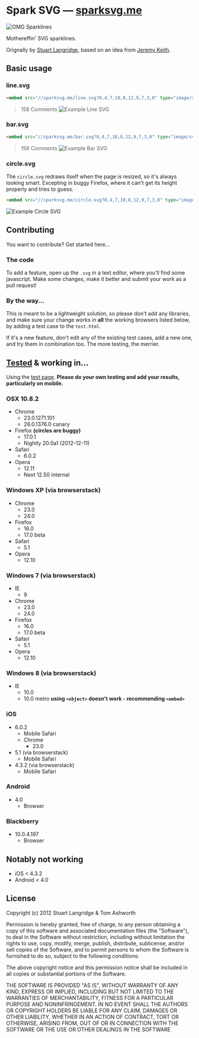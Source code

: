 # Spark SVG — [sparksvg.me](http://sparksvg.me)

![OMG Sparklines](http://i.phuu.net/Lz7N/Screen%20Shot%202013-01-06%20at%2021.03.15.png)

Mothereffin' SVG sparklines.

Orignally by [Stuart Langridge](http://kryogenix.org/days/2012/12/30/simple-svg-sparklines), based on an idea from [Jeremy Keith](http://adactio.com/journal/5941/).

## Basic usage

### line.svg

```html
<embed src="//sparksvg.me/line.svg?0,4,7,10,8,12,9,7,3,0" type="image/svg+xml">
```

> 158 Comments ![Example Line SVG](http://i.phuu.net/M4IW/Screen%20Shot%202013-01-10%20at%2000.09.32.png)

### bar.svg

```html
<embed src="//sparksvg.me/bar.svg?0,4,7,10,8,12,9,7,3,0" type="image/svg+xml">
```

> 158 Comments ![Example Bar SVG](http://i.phuu.net/M4lr/Screen%20Shot%202013-01-10%20at%2000.11.06.png)

### circle.svg

The `circle.svg` redraws itself when the page is resized, so it's always looking smart. Excepting in buggy Firefox, where it can't get its height properly and tries to guess.

```html
<embed src="//sparksvg.me/circle.svg?0,4,7,10,8,12,9,7,3,0" type="image/svg+xml">
```

![Example Circle SVG](http://i.phuu.net/M4sv/Screen%20Shot%202013-01-10%20at%2000.13.47.png)

## Contributing

You want to contribute? Get started here...

### The code

To add a feature, open up the `.svg` in a text editor, where you'll find some javascript. Make some changes, make it better and submit your work as a pull request!

### By the way...

This is meant to be a lightweight solution, so please don't add any libraries, and make sure your change works in **all** the working browsers listed below, by adding a test case to the `test.html`.

If it's a new feature, don't edit any of the existing test cases, add a new one, and try them in combination too. The more testing, the merrier.

## [Tested](http://sparksvg.me/test.html) & working in...

Using the [test page](http://sparksvg.me/test.html). **Please do your own testing and add your results, particularly on mobile.**

### OSX 10.8.2

- Chrome
  - 23.0.1271.101
  - 26.0.1376.0 canary
- Firefox **(circles are buggy)**
  - 17.0.1
  - Nightly 20.0a1 (2012-12-11)
- Safari
  - 6.0.2
- Opera
  - 12.11
  - Next 12.50 internal

### Windows XP (via browserstack)

- Chrome
  - 23.0
  - 24.0
- Firefox
  - 16.0
  - 17.0 beta
- Safari
  - 5.1
- Opera
  - 12.10

### Windows 7 (via browserstack)

- IE
  - 9
- Chrome
  - 23.0
  - 24.0
- Firefox
  - 16.0
  - 17.0 beta
- Safari
  - 5.1
- Opera
  - 12.10

### Windows 8 (via browserstack)

- IE
  - 10.0
  - 10.0 metro **using `<object>` doesn't work - recommending `<embed>`**

### iOS

- 6.0.2
  - Mobile Safari
  - Chrome
    - 23.0
- 5.1 (via browserstack)
  - Mobile Safari
- 4.3.2 (via browserstack)
  - Mobile Safari

### Android

- 4.0
  - Browser

### Blackberry

- 10.0.4.197
  - Browser

## Notably not working

- iOS < 4.3.2
- Android < 4.0

## License

Copyright (c) 2012 Stuart Langridge & Tom Ashworth

Permission is hereby granted, free of charge, to any person obtaining a copy of this software and associated documentation files (the "Software"), to deal in the Software without restriction, including without limitation the rights to use, copy, modify, merge, publish, distribute, sublicense, and/or sell copies of the Software, and to permit persons to whom the Software is furnished to do so, subject to the following conditions:

The above copyright notice and this permission notice shall be included in all copies or substantial portions of the Software.

THE SOFTWARE IS PROVIDED "AS IS", WITHOUT WARRANTY OF ANY KIND, EXPRESS OR IMPLIED, INCLUDING BUT NOT LIMITED TO THE WARRANTIES OF MERCHANTABILITY, FITNESS FOR A PARTICULAR PURPOSE AND NONINFRINGEMENT. IN NO EVENT SHALL THE AUTHORS OR COPYRIGHT HOLDERS BE LIABLE FOR ANY CLAIM, DAMAGES OR OTHER LIABILITY, WHETHER IN AN ACTION OF CONTRACT, TORT OR OTHERWISE, ARISING FROM, OUT OF OR IN CONNECTION WITH THE SOFTWARE OR THE USE OR OTHER DEALINGS IN THE SOFTWARE
